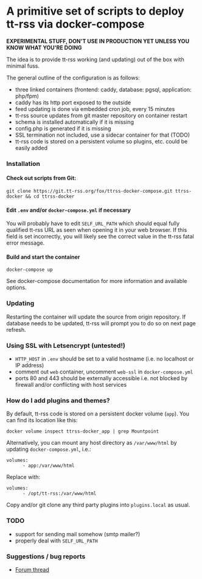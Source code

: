 # A primitive set of scripts to deploy tt-rss via docker-compose

**EXPERIMENTAL STUFF, DON'T USE IN PRODUCTION YET UNLESS YOU KNOW WHAT YOU'RE DOING**

The idea is to provide tt-rss working (and updating) out of the box
with minimal fuss.

The general outline of the configuration is as follows:

 - three linked containers (frontend: caddy, database: pgsql, application: php/fpm)
 - caddy has its http port exposed to the outside
 - feed updating is done via embedded cron job, every 15 minutes
 - tt-rss source updates from git master repository on container restart
 - schema is installed automatically if it is missing
 - config.php is generated if it is missing
 - SSL termination not included, use a sidecar container for that (TODO)
 - tt-rss code is stored on a persistent volume so plugins, etc. could be easily added

### Installation

#### Check out scripts from Git:

```
git clone https://git.tt-rss.org/fox/ttrss-docker-compose.git ttrss-docker && cd ttrss-docker
```

#### Edit ``.env`` and/or ``docker-compose.yml`` if necessary

You will probably have to edit ``SELF_URL_PATH`` which should equal fully qualified tt-rss
URL as seen when opening it in your web browser. If this field is set incorrectly, you will
likely see the correct value in the tt-rss fatal error message.

#### Build and start the container

``docker-compose up``

See docker-compose documentation for more information and available options.

### Updating

Restarting the container will update the source from origin repository. If database needs to be updated,
tt-rss will prompt you to do so on next page refresh.

### Using SSL with Letsencrypt (untested!)

 - ``HTTP_HOST`` in ``.env`` should be set to a valid hostname (i.e. no localhost or IP address)
 - comment out ``web`` container, uncomment ``web-ssl`` in ``docker-compose.yml``
 - ports 80 and 443 should be externally accessible i.e. not blocked by firewall and/or conflicting with host services

### How do I add plugins and themes?

By default, tt-rss code is stored on a persistent docker volume (``app``). You can find
its location like this: 

``docker volume inspect ttrss-docker_app | grep Mountpoint``

Alternatively, you can mount any host directory as ``/var/www/html`` by updating ``docker-compose.yml``, i.e.:

```
volumes:
      - app:/var/www/html
```

Replace with:

```
volumes:
      - /opt/tt-rss:/var/www/html
```

Copy and/or git clone any third party plugins into ``plugins.local`` as usual.

### TODO

 - support for sending mail somehow (smtp mailer?)
 - properly deal with ``SELF_URL_PATH``
	
### Suggestions / bug reports

 - [Forum thread](https://community.tt-rss.org/t/docker-compose-tt-rss/2894)

